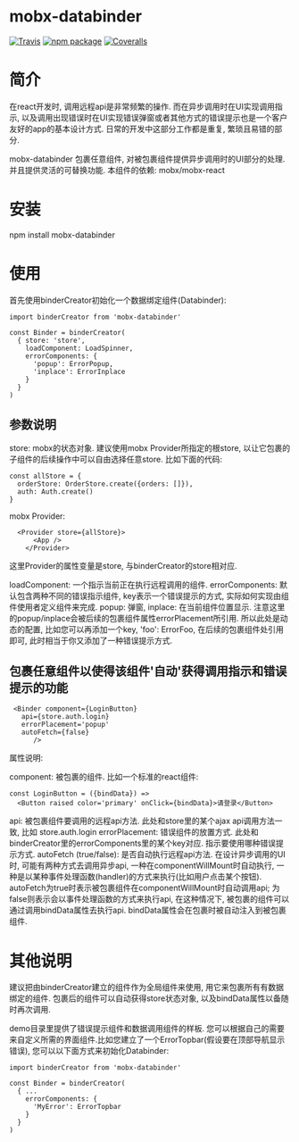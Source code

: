 # mobx-databinder

[![Travis][build-badge]][build]
[![npm package][npm-badge]][npm]
[![Coveralls][coveralls-badge]][coveralls]

# 简介

在react开发时, 调用远程api是非常频繁的操作. 而在异步调用时在UI实现调用指示, 以及调用出现错误时在UI实现错误弹窗或者其他方式的错误提示也是一个客户友好的app的基本设计方式. 日常的开发中这部分工作都是重复, 繁琐且易错的部分. 

mobx-databinder 包裹任意组件, 对被包裹组件提供异步调用时的UI部分的处理. 并且提供灵活的可替换功能. 本组件的依赖: mobx/mobx-react

# 安装

npm install mobx-databinder

# 使用

首先使用binderCreator初始化一个数据绑定组件(Databinder):

```
import binderCreator from 'mobx-databinder'

const Binder = binderCreator(
  { store: 'store', 
    loadComponent: LoadSpinner, 
    errorComponents: {
      'popup': ErrorPopup, 
      'inplace': ErrorInplace
    }
  }
)
```

## 参数说明

store: mobx的状态对象. 建议使用mobx Provider所指定的根store, 以让它包裹的子组件的后续操作中可以自由选择任意store. 比如下面的代码:

```
const allStore = {
  orderStore: OrderStore.create({orders: []}),
  auth: Auth.create()
}
```

mobx Provider: 
```
  <Provider store={allStore}>
      <App />
    </Provider>
```

这里Provider的属性变量是store, 与binderCreator的store相对应.

loadComponent: 一个指示当前正在执行远程调用的组件.
errorComponents: 默认包含两种不同的错误指示组件, key表示一个错误提示的方式, 实际如何实现由组件使用者定义组件来完成. popup: 弹窗, inplace: 在当前组件位置显示. 注意这里的popup/inplace会被后续的包裹组件属性errorPlacement所引用. 所以此处是动态的配置, 比如您可以再添加一个key, 'foo': ErrorFoo, 在后续的包裹组件处引用即可, 此时相当于你又添加了一种错误提示方式.


## 包裹任意组件以使得该组件'自动'获得调用指示和错误提示的功能

```
 <Binder component={LoginButton}
   api={store.auth.login}
   errorPlacement='popup'
   autoFetch={false}
      />
```


属性说明:

component: 被包裹的组件. 比如一个标准的react组件: 

```
const LoginButton = ({bindData}) => 
  <Button raised color='primary' onClick={bindData}>请登录</Button>
```

api: 被包裹组件要调用的远程api方法. 此处和store里的某个ajax api调用方法一致, 比如 store.auth.login
errorPlacement: 错误组件的放置方式. 此处和binderCreator里的errorComponents里的某个key对应. 指示要使用哪种错误提示方式.
autoFetch (true/false): 是否自动执行远程api方法. 在设计异步调用的UI时, 可能有两种方式去调用异步api, 一种在componentWillMount时自动执行, 一种是以某种事件处理函数(handler)的方式来执行(比如用户点击某个按钮). autoFetch为true时表示被包裹组件在componentWillMount时自动调用api; 为false则表示会以事件处理函数的方式来执行api, 在这种情况下, 被包裹的组件可以通过调用bindData属性去执行api. bindData属性会在包裹时被自动注入到被包裹组件.


# 其他说明

建议把由binderCreator建立的组件作为全局组件来使用, 用它来包裹所有有数据绑定的组件. 包裹后的组件可以自动获得store状态对象, 以及bindData属性以备随时再次调用.

demo目录里提供了错误提示组件和数据调用组件的样板. 您可以根据自己的需要来自定义所需的界面组件.比如您建立了一个ErrorTopbar(假设要在顶部导航显示错误), 您可以以下面方式来初始化Databinder:

```
import binderCreator from 'mobx-databinder'

const Binder = binderCreator(
  { ...
    errorComponents: {
      'MyError': ErrorTopbar
    }
  }
)
```

[build-badge]: https://img.shields.io/travis/user/repo/master.png?style=flat-square
[build]: https://travis-ci.org/user/repo

[npm-badge]: https://img.shields.io/npm/v/npm-package.png?style=flat-square
[npm]: https://www.npmjs.org/package/npm-package

[coveralls-badge]: https://img.shields.io/coveralls/user/repo/master.png?style=flat-square
[coveralls]: https://coveralls.io/github/user/repo
